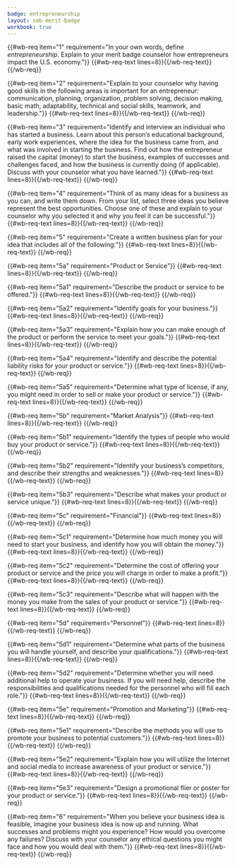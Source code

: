 ```yaml
---
badge: entrepreneurship
layout: smb-merit-badge
workbook: true
---
```



{{#wb-req item="1" requirement="In your own words, define *entrepreneurship*. Explain to your merit badge counselor how entrepreneurs impact the U.S. economy."}}
{{#wb-req-text lines=8}}{{/wb-req-text}}
{{/wb-req}}

{{#wb-req item="2" requirement="Explain to your counselor why having good skills in the following areas is important for an entrepreneur: communication, planning, organization, problem solving, decision making, basic math, adaptability, technical and social skills, teamwork, and leadership."}}
{{#wb-req-text lines=8}}{{/wb-req-text}}
{{/wb-req}}

{{#wb-req item="3" requirement="Identify and interview an individual who has started a business. Learn about this person’s educational background, early work experiences, where the idea for the business came from, and what was involved in starting the business. Find out how the entrepreneur raised the capital (money) to start the business, examples of successes and challenges faced, and how the business is currently doing (if applicable). Discuss with your counselor what you have learned."}}
{{#wb-req-text lines=8}}{{/wb-req-text}}
{{/wb-req}}

{{#wb-req item="4" requirement="Think of as many ideas for a business as you can, and write them down. From your list, select three ideas you believe represent the best opportunities. Choose one of these and explain to your counselor why you selected it and why you feel it can be successful."}}
{{#wb-req-text lines=8}}{{/wb-req-text}}
{{/wb-req}}

{{#wb-req item="5" requirement="Create a written business plan for your idea that includes all of the following:"}}
{{#wb-req-text lines=8}}{{/wb-req-text}}
{{/wb-req}}

{{#wb-req item="5a" requirement="Product or Service"}}
{{#wb-req-text lines=8}}{{/wb-req-text}}
{{/wb-req}}

{{#wb-req item="5a1" requirement="Describe the product or service to be offered."}}
{{#wb-req-text lines=8}}{{/wb-req-text}}
{{/wb-req}}

{{#wb-req item="5a2" requirement="Identify goals for your business."}}
{{#wb-req-text lines=8}}{{/wb-req-text}}
{{/wb-req}}

{{#wb-req item="5a3" requirement="Explain how you can make enough of the product or perform the service to meet your goals."}}
{{#wb-req-text lines=8}}{{/wb-req-text}}
{{/wb-req}}

{{#wb-req item="5a4" requirement="Identify and describe the potential liability risks for your product or service."}}
{{#wb-req-text lines=8}}{{/wb-req-text}}
{{/wb-req}}

{{#wb-req item="5a5" requirement="Determine what type of license, if any, you might need in order to sell or make your product or service."}}
{{#wb-req-text lines=8}}{{/wb-req-text}}
{{/wb-req}}

{{#wb-req item="5b" requirement="Market Analysis"}}
{{#wb-req-text lines=8}}{{/wb-req-text}}
{{/wb-req}}

{{#wb-req item="5b1" requirement="Identify the types of people who would buy your product or service."}}
{{#wb-req-text lines=8}}{{/wb-req-text}}
{{/wb-req}}

{{#wb-req item="5b2" requirement="Identify your business’s competitors, and describe their strengths and weaknesses."}}
{{#wb-req-text lines=8}}{{/wb-req-text}}
{{/wb-req}}

{{#wb-req item="5b3" requirement="Describe what makes your product or service unique."}}
{{#wb-req-text lines=8}}{{/wb-req-text}}
{{/wb-req}}

{{#wb-req item="5c" requirement="Financial"}}
{{#wb-req-text lines=8}}{{/wb-req-text}}
{{/wb-req}}

{{#wb-req item="5c1" requirement="Determine how much money you will need to start your business, and identify how you will obtain the money."}}
{{#wb-req-text lines=8}}{{/wb-req-text}}
{{/wb-req}}

{{#wb-req item="5c2" requirement="Determine the cost of offering your product or service and the price you will charge in order to make a profit."}}
{{#wb-req-text lines=8}}{{/wb-req-text}}
{{/wb-req}}

{{#wb-req item="5c3" requirement="Describe what will happen with the money you make from the sales of your product or service."}}
{{#wb-req-text lines=8}}{{/wb-req-text}}
{{/wb-req}}

{{#wb-req item="5d" requirement="Personnel"}}
{{#wb-req-text lines=8}}{{/wb-req-text}}
{{/wb-req}}

{{#wb-req item="5d1" requirement="Determine what parts of the business you will handle yourself, and describe your qualifications."}}
{{#wb-req-text lines=8}}{{/wb-req-text}}
{{/wb-req}}

{{#wb-req item="5d2" requirement="Determine whether you will need additional help to operate your business. If you will need help, describe the responsibilities and qualifications needed for the personnel who will fill each role."}}
{{#wb-req-text lines=8}}{{/wb-req-text}}
{{/wb-req}}

{{#wb-req item="5e" requirement="Promotion and Marketing"}}
{{#wb-req-text lines=8}}{{/wb-req-text}}
{{/wb-req}}

{{#wb-req item="5e1" requirement="Describe the methods you will use to promote your business to potential customers."}}
{{#wb-req-text lines=8}}{{/wb-req-text}}
{{/wb-req}}

{{#wb-req item="5e2" requirement="Explain how you will utilize the Internet and social media to increase awareness of your product or service."}}
{{#wb-req-text lines=8}}{{/wb-req-text}}
{{/wb-req}}

{{#wb-req item="5e3" requirement="Design a promotional flier or poster for your product or service."}}
{{#wb-req-text lines=8}}{{/wb-req-text}}
{{/wb-req}}

{{#wb-req item="6" requirement="When you believe your business idea is feasible, imagine your business idea is now up and running. What successes and problems might you experience? How would you overcome any failures? Discuss with your counselor any ethical questions you might face and how you would deal with them."}}
{{#wb-req-text lines=8}}{{/wb-req-text}}
{{/wb-req}}
